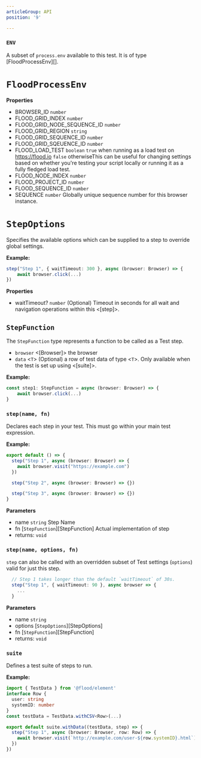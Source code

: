 ```yaml
---
articleGroup: API
position: '9'

---
```


### `ENV`

A subset of `process.env` available to this test. It is of type [FloodProcessEnv][].

# `FloodProcessEnv`

**Properties**

-   BROWSER_ID `number` 
-   FLOOD_GRID_INDEX `number` 
-   FLOOD_GRID_NODE_SEQUENCE_ID `number` 
-   FLOOD_GRID_REGION `string` 
-   FLOOD_GRID_SEQUENCE_ID `number` 
-   FLOOD_GRID_SQEUENCE_ID `number` 
-   FLOOD_LOAD_TEST `boolean`  `true` when running as a load test on <https://flood.io>
    `false` otherwiseThis can be useful for changing settings based on whether you're
    testing your script locally or running it as a fully fledged load test.
-   FLOOD_NODE_INDEX `number` 
-   FLOOD_PROJECT_ID `number` 
-   FLOOD_SEQUENCE_ID `number` 
-   SEQUENCE `number`  Globally unique sequence number for this browser instance.

# `StepOptions`

Specifies the available options which can be supplied to a step to override global settings.

**Example:**

```typescript
step("Step 1", { waitTimeout: 300 }, async (browser: Browser) => {
	await browser.click(...)
})
```

**Properties**

-   waitTimeout? `number` (Optional) Timeout in seconds for all wait and navigation operations within this &lt;[step]>.

## `StepFunction`

The `StepFunction` type represents a function to be called as a Test step.

-   `browser` &lt;[Browser]> the browser
-   `data` &lt;`T`> (Optional) a row of test data of type &lt;`T`>. Only available when the test is set up using &lt;[suite]>.

**Example:**

```typescript
const step1: StepFunction = async (browser: Browser) => {
	await browser.click(...)
}
```

### `step(name, fn)`



Declares each step in your test. This must go within your main test expression.

**Example:**

```typescript
export default () => {
  step("Step 1", async (browser: Browser) => {
    await browser.visit("https://example.com")
  })

  step("Step 2", async (browser: Browser) => {})

  step("Step 3", async (browser: Browser) => {})
}
```

**Parameters**

-   name `string`  Step Name
-   fn [`StepFunction`][StepFunction]  Actual implementation of step
-   returns: `void`

### `step(name, options, fn)`



`step` can also be called with an overridden subset of Test settings (`options`) valid for just this step.

```typescript
  // Step 1 takes longer than the default `waitTimeout` of 30s.
  step("Step 1", { waitTimeout: 90 }, async browser => {
    ...
  }
```

**Parameters**

-   name `string` 
-   options [`StepOptions`][StepOptions] 
-   fn [`StepFunction`][StepFunction] 
-   returns: `void`

### `suite`

Defines a test suite of steps to run.

**Example:**

```typescript
import { TestData } from '@flood/element'
interface Row {
  user: string
  systemID: number
}
const testData = TestData.withCSV<Row>(...)

export default suite.withData((testData, step) => {
  step("Step 1", async (browser: Browser, row: Row) => {
    await browser.visit(`http://example.com/user-${row.systemID}.html`)
  })
})
```
